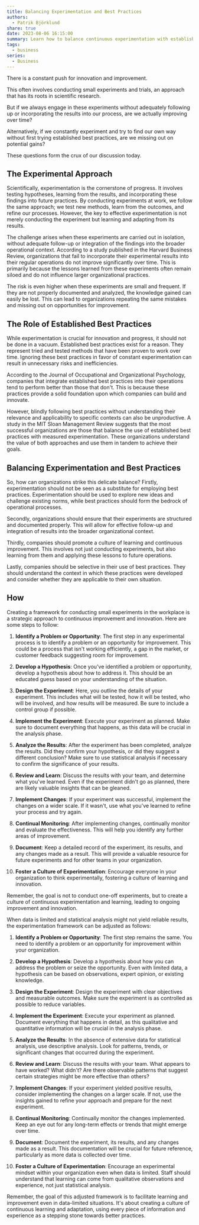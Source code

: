 ```yaml
---
title: Balancing Experimentation and Best Practices
authors:
  - Patrik Björklund
share: true
date: 2023-08-06 16:15:00
summary: Learn how to balance continuous experimentation with established best practices.
tags:
  - business
series:
  - Business
---
```

There is a constant push for innovation and improvement.

This often involves conducting small experiments and trials, an approach that has its roots in scientific research. 

But if we always engage in these experiments without adequately following up or incorporating the results into our process, are we actually improving over time? 

Alternatively, if we constantly experiment and try to find our own way without first trying established best practices, are we missing out on potential gains? 

These questions form the crux of our discussion today.

## The Experimental Approach

Scientifically, experimentation is the cornerstone of progress. It involves testing hypotheses, learning from the results, and incorporating these findings into future practices. By conducting experiments at work, we follow the same approach; we test new methods, learn from the outcomes, and refine our processes. However, the key to effective experimentation is not merely conducting the experiment but learning and adapting from its results. 

The challenge arises when these experiments are carried out in isolation, without adequate follow-up or integration of the findings into the broader operational context. According to a study published in the Harvard Business Review, organizations that fail to incorporate their experimental results into their regular operations do not improve significantly over time. This is primarily because the lessons learned from these experiments often remain siloed and do not influence larger organizational practices. 

The risk is even higher when these experiments are small and frequent. If they are not properly documented and analyzed, the knowledge gained can easily be lost. This can lead to organizations repeating the same mistakes and missing out on opportunities for improvement.

## The Role of Established Best Practices

While experimentation is crucial for innovation and progress, it should not be done in a vacuum. Established best practices exist for a reason. They represent tried and tested methods that have been proven to work over time. Ignoring these best practices in favor of constant experimentation can result in unnecessary risks and inefficiencies. 

According to the Journal of Occupational and Organizational Psychology, companies that integrate established best practices into their operations tend to perform better than those that don't. This is because these practices provide a solid foundation upon which companies can build and innovate. 

However, blindly following best practices without understanding their relevance and applicability to specific contexts can also be unproductive. A study in the MIT Sloan Management Review suggests that the most successful organizations are those that balance the use of established best practices with measured experimentation. These organizations understand the value of both approaches and use them in tandem to achieve their goals.

## Balancing Experimentation and Best Practices

So, how can organizations strike this delicate balance? Firstly, experimentation should not be seen as a substitute for employing best practices. Experimentation should be used to explore new ideas and challenge existing norms, while best practices should form the bedrock of operational processes. 

Secondly, organizations should ensure that their experiments are structured and documented properly. This will allow for effective follow-up and integration of results into the broader organizational context.

Thirdly, companies should promote a culture of learning and continuous improvement. This involves not just conducting experiments, but also learning from them and applying these lessons to future operations.

Lastly, companies should be selective in their use of best practices. They should understand the context in which these practices were developed and consider whether they are applicable to their own situation.

## How

Creating a framework for conducting small experiments in the workplace is a strategic approach to continuous improvement and innovation. Here are some steps to follow:

1. **Identify a Problem or Opportunity**: The first step in any experimental process is to identify a problem or an opportunity for improvement. This could be a process that isn't working efficiently, a gap in the market, or customer feedback suggesting room for improvement.

2. **Develop a Hypothesis**: Once you've identified a problem or opportunity, develop a hypothesis about how to address it. This should be an educated guess based on your understanding of the situation.

3. **Design the Experiment**: Here, you outline the details of your experiment. This includes what will be tested, how it will be tested, who will be involved, and how results will be measured. Be sure to include a control group if possible.

4. **Implement the Experiment**: Execute your experiment as planned. Make sure to document everything that happens, as this data will be crucial in the analysis phase.

5. **Analyze the Results**: After the experiment has been completed, analyze the results. Did they confirm your hypothesis, or did they suggest a different conclusion? Make sure to use statistical analysis if necessary to confirm the significance of your results.

6. **Review and Learn**: Discuss the results with your team, and determine what you've learned. Even if the experiment didn't go as planned, there are likely valuable insights that can be gleaned.

7. **Implement Changes**: If your experiment was successful, implement the changes on a wider scale. If it wasn't, use what you've learned to refine your process and try again.

8. **Continual Monitoring**: After implementing changes, continually monitor and evaluate the effectiveness. This will help you identify any further areas of improvement.

9. **Document**: Keep a detailed record of the experiment, its results, and any changes made as a result. This will provide a valuable resource for future experiments and for other teams in your organization.

10. **Foster a Culture of Experimentation**: Encourage everyone in your organization to think experimentally, fostering a culture of learning and innovation.

Remember, the goal is not to conduct one-off experiments, but to create a culture of continuous experimentation and learning, leading to ongoing improvement and innovation.

When data is limited and statistical analysis might not yield reliable results, the experimentation framework can be adjusted as follows:

1. **Identify a Problem or Opportunity**: The first step remains the same. You need to identify a problem or an opportunity for improvement within your organization. 

2. **Develop a Hypothesis**: Develop a hypothesis about how you can address the problem or seize the opportunity. Even with limited data, a hypothesis can be based on observations, expert opinion, or existing knowledge.

3. **Design the Experiment**: Design the experiment with clear objectives and measurable outcomes. Make sure the experiment is as controlled as possible to reduce variables. 

4. **Implement the Experiment**: Execute your experiment as planned. Document everything that happens in detail, as this qualitative and quantitative information will be crucial in the analysis phase.

5. **Analyze the Results**: In the absence of extensive data for statistical analysis, use descriptive analysis. Look for patterns, trends, or significant changes that occurred during the experiment. 

6. **Review and Learn**: Discuss the results with your team. What appears to have worked? What didn't? Are there observable patterns that suggest certain strategies might be more effective than others?

7. **Implement Changes**: If your experiment yielded positive results, consider implementing the changes on a larger scale. If not, use the insights gained to refine your approach and prepare for the next experiment.

8. **Continual Monitoring**: Continually monitor the changes implemented. Keep an eye out for any long-term effects or trends that might emerge over time.

9. **Document**: Document the experiment, its results, and any changes made as a result. This documentation will be crucial for future reference, particularly as more data is collected over time.

10. **Foster a Culture of Experimentation**: Encourage an experimental mindset within your organization even when data is limited. Staff should understand that learning can come from qualitative observations and experience, not just statistical analysis.

Remember, the goal of this adjusted framework is to facilitate learning and improvement even in data-limited situations. It's about creating a culture of continuous learning and adaptation, using every piece of information and experience as a stepping stone towards better practices.